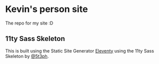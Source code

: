 # Kevin's person site

The repo for my site :D

## 11ty Sass Skeleton

This is built using the Static Site Generator [Eleventy](https://www.11ty.dev/) using the 11ty Sass Skeleton by [@5t3ph](https://twitter.com/5t3ph).
